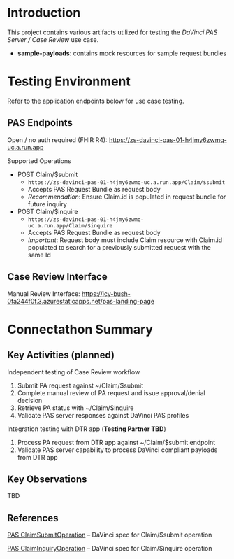 # Introduction

This project contains various artifacts utilized for testing the *DaVinci PAS Server / Case Review* use case.
- **sample-payloads**: contains mock resources for sample request bundles

# Testing Environment
Refer to the application endpoints below for use case testing.

## PAS Endpoints 
Open / no auth required (FHIR R4): https://zs-davinci-pas-01-h4jmy6zwmq-uc.a.run.app

Supported Operations
- POST Claim/$submit 
    - `https://zs-davinci-pas-01-h4jmy6zwmq-uc.a.run.app/Claim/$submit`
    - Accepts PAS Request Bundle as request body
    - *Recommendation*: Ensure Claim.id is populated in request bundle for future inquiry
- POST Claim/$inquire
    - `https://zs-davinci-pas-01-h4jmy6zwmq-uc.a.run.app/Claim/$inquire`
    - Accepts PAS Request Bundle as request body
    - *Important*: Request body must include Claim resource with Claim.id populated to search for a previously submitted request with the same Id

## Case Review Interface 
Manual Review Interface: https://icy-bush-0fa244f0f.3.azurestaticapps.net/pas-landing-page


# Connectathon Summary

## Key Activities (planned)
Independent testing of Case Review workflow
1. Submit PA request against ~/Claim/$submit
2. Complete manual review of PA request and issue approval/denial decision
3. Retrieve PA status with ~/Claim/$inquire
4. Validate PAS server responses against DaVinci PAS profiles

Integration testing with DTR app (**Testing Partner TBD**)
1. Process PA request from DTR app against ~/Claim/$submit endpoint
2. Validate PAS server capability to process DaVinci compliant payloads from DTR app

## Key Observations
TBD

## References
[PAS ClaimSubmitOperation](https://build.fhir.org/ig/HL7/davinci-pas/OperationDefinition-Claim-submit.html) – DaVinci spec for Claim/$submit operation

[PAS ClaimInquiryOperation](https://build.fhir.org/ig/HL7/davinci-pas/OperationDefinition-Claim-inquiry.html) – DaVinci spec for Claim/$inquire operation